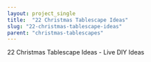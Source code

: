 ```yaml
---
layout: project_single
title:  "22 Christmas Tablescape Ideas"
slug: "22-christmas-tablescape-ideas"
parent: "christmas-tablescapes"
---
```

22 Christmas Tablescape Ideas - Live DIY Ideas